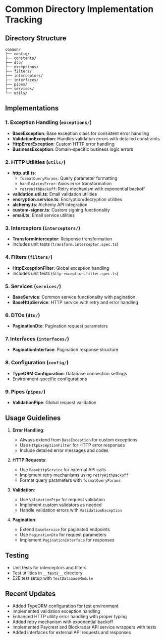 # Common Directory Implementation Tracking

## Directory Structure
```
common/
├── config/
├── constants/
├── dto/
├── exceptions/
├── filters/
├── interceptors/
├── interfaces/
├── pipes/
├── services/
└── utils/
```

## Implementations

### 1. Exception Handling (`exceptions/`)
- **BaseException**: Base exception class for consistent error handling
- **ValidationException**: Handles validation errors with detailed constraints
- **HttpErrorException**: Custom HTTP error handling
- **BusinessException**: Domain-specific business logic errors

### 2. HTTP Utilities (`utils/`)
- **http.util.ts**:
  - `formatQueryParams`: Query parameter formatting
  - `handleAxiosError`: Axios error transformation
  - `retryWithBackoff`: Retry mechanism with exponential backoff
- **validation.util.ts**: Email validation utilities
- **encryption.service.ts**: Encryption/decryption utilities
- **alchemy.ts**: Alchemy API integration
- **custom-signer.ts**: Custom signing functionality
- **email.ts**: Email service utilities

### 3. Interceptors (`interceptors/`)
- **TransformInterceptor**: Response transformation
- Includes unit tests (`transform.interceptor.spec.ts`)

### 4. Filters (`filters/`)
- **HttpExceptionFilter**: Global exception handling
- Includes unit tests (`http-exception.filter.spec.ts`)

### 5. Services (`services/`)
- **BaseService**: Common service functionality with pagination
- **BaseHttpService**: HTTP service with retry and error handling

### 6. DTOs (`dto/`)
- **PaginationDto**: Pagination request parameters

### 7. Interfaces (`interfaces/`)
- **PaginationInterface**: Pagination response structure

### 8. Configuration (`config/`)
- **TypeORM Configuration**: Database connection settings
- Environment-specific configurations

### 9. Pipes (`pipes/`)
- **ValidationPipe**: Global request validation

## Usage Guidelines

1. **Error Handling**:
   - Always extend from `BaseException` for custom exceptions
   - Use `HttpExceptionFilter` for HTTP error responses
   - Include detailed error messages and codes

2. **HTTP Requests**:
   - Use `BaseHttpService` for external API calls
   - Implement retry mechanisms using `retryWithBackoff`
   - Format query parameters with `formatQueryParams`

3. **Validation**:
   - Use `ValidationPipe` for request validation
   - Implement custom validators as needed
   - Handle validation errors with `ValidationException`

4. **Pagination**:
   - Extend `BaseService` for paginated endpoints
   - Use `PaginationDto` for request parameters
   - Implement `PaginationInterface` for responses

## Testing
- Unit tests for interceptors and filters
- Test utilities in `__tests__` directory
- E2E test setup with `TestDatabaseModule`

## Recent Updates
- Added TypeORM configuration for test environment
- Implemented validation exception handling
- Enhanced HTTP utility error handling with proper typing
- Added retry mechanism with exponential backoff
- Implemented Paycrest and Blockradar API service wrappers with tests
- Added interfaces for external API requests and responses

